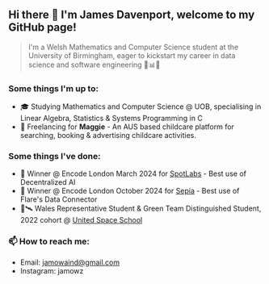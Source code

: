 ## Hi there 👋 I'm James Davenport, welcome to my GitHub page!
 > I'm a Welsh Mathematics and Computer Science student at the University of Birmingham, eager to kickstart my career in data science and software engineering 🚀📊🐉

### Some things I'm up to:
- 🎓 Studying Mathematics and Computer Science @ UOB, specialising in Linear Algebra, Statistics & Systems Programming in C
- 👶 Freelancing for **Maggie** - An AUS based childcare platform for searching, booking & advertising childcare activities.

### Some things I've done:

- 🥇 Winner @ Encode London March 2024 for [SpotLabs](https://github.com/phoonicked/SpotLabs) - Best use of Decentralized AI 
- 🥇 Winner @ Encode London October 2024 for [Sepia](https://github.com/EonSolutions/Sepia) - Best use of Flare's Data Connector
- 🐲🛰️ Wales Representative Student & Green Team Distinguished Student, 2022 cohort @ [United Space School](https://www.unitedspaceschool.org/united-space-school/) 



### 📫 How to reach me:
- Email: jamowaind@gmail.com
- Instagram: jamowz
